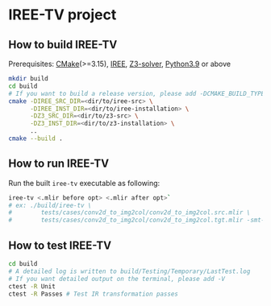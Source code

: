 # IREE-TV project

## How to build IREE-TV
Prerequisites: [CMake](https://cmake.org/download/)(>=3.15),
[IREE](https://github.com/google/iree),
[Z3-solver](https://github.com/Z3Prover/z3),
[Python3.9](https://www.python.org/downloads/) or above

```bash
mkdir build
cd build
# If you want to build a release version, please add -DCMAKE_BUILD_TYPE=RELEASE
cmake -DIREE_SRC_DIR=<dir/to/iree-src> \
      -DIREE_INST_DIR=<dir/to/iree-installation> \
      -DZ3_SRC_DIR=<dir/to/z3-src> \
      -DZ3_INST_DIR=<dir/to/z3-installation> \
      ..
cmake --build .
```

## How to run IREE-TV
Run the built `iree-tv` executable as following:
```bash
iree-tv <.mlir before opt> <.mlir after opt>`
# ex: ./build/iree-tv \
#        tests/cases/conv2d_to_img2col/conv2d_to_img2col.src.mlir \
#        tests/cases/conv2d_to_img2col/conv2d_to_img2col.tgt.mlir -smt-to=5000
```

## How to test IREE-TV
```bash
cd build
# A detailed log is written to build/Testing/Temporary/LastTest.log
# If you want detailed output on the terminal, please add -V
ctest -R Unit
ctest -R Passes # Test IR transformation passes
```
